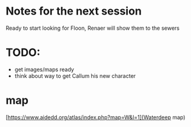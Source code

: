 # Notes for the next session
Ready to start looking for Floon, Renaer will show them to the sewers



# TODO:
* get images/maps ready
* think about way to get Callum his new character

# map
[https://www.aidedd.org/atlas/index.php?map=W&l=1](Waterdeep map)

